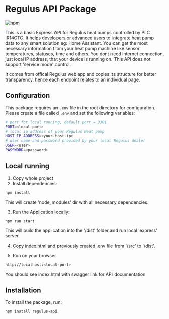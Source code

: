 # Regulus API Package

[![npm](https://img.shields.io/npm/v/regulus-api.svg)](https://www.npmjs.com/package/regulus-api)

This is a basic Express API for Regulus heat pumps controlled by PLC IR14CTC. 
It helps developers or advanced users to integrate heat pump data to any smart solution eg: Home Assistant. You can get the most necessary information from your heat pump machine like sensor temperatures, statuses, time and others. You dont need internet connection, just local IP address, that your device is running on.
This API does not support 'service mode' control. 

It comes from offical Regulus web app and copies its structure for better transparency, hence each endpoint relates to an individual page. 


## Configuration

This package requires an `.env` file in the root directory for configuration. Please create a file called `.env` and set the following variables:

```bash
# port for local running, default port = 3301
PORT=<local-port>
# local ip address of your Regulus Heat pump 
HOST_IP_ADDRESS=<your-host-ip>
# user name and password provided by your local Regulus dealer 
USER=<user> 
PASSWORD=<password>
```

## Local running

1. Copy whole project
2. Install dependencies:
```bash
npm install
```
This will create 'node_modules' dir with all necessary dependencies.

3. Run the Application locally:
```bash
npm run start
```
This will build the application into the '/dist' folder and run local 'express' server.

4. Copy index.html and previously created .env file from '/src' to '/dist'.

3. Run on your browser
```bash
http://localhost:<local-port>
```
You should see index.html with swagger link for API documentation


## Installation

To install the package, run:
```bash
npm install regulus-api
```

